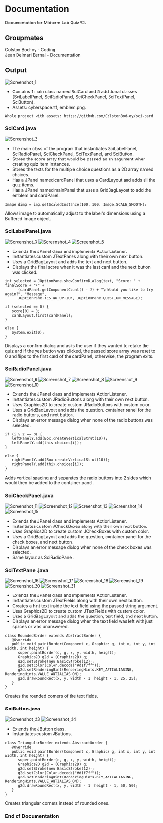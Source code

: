 # Documentation

Documentation for Midterm Lab Quiz#2.

## Groupmates

Colston Bod-oy - Coding  
Jean Delmari Bernal - Documentation

## Output

![Screenshot_1](https://user-images.githubusercontent.com/75562733/158065155-1dd50ff3-b7ef-4ef8-b0af-f83708e0a5af.png)

* Contains 1 main class named SciCard and 5 additional classes (SciLabelPanel, SciRadioPanel, SciCheckPanel, SciTextPanel, SciButton).
* Assets: cyberspace.ttf, emblem.png.
```
Whole project with assets: https://github.com/ColstonBod-oy/sci-card
```

### SciCard.java

![Screenshot_2](https://user-images.githubusercontent.com/75562733/158066263-fe8dc116-1c10-49a2-b246-1bc2243980d5.png)

* The main class of the program that instantiates SciLabelPanel, SciRadioPanel, SciCheckPanel, SciTextPanel, and SciButton.
* Stores the score array that would be passed as an argument when creating quiz item instances.
* Stores the texts for the multiple choice questions as a 2D array named choices.
* Has a JPanel named cardPanel that uses a CardLayout and adds all the quiz items.
* Has a JPanel named mainPanel that uses a GridBagLayout to add the emblem and cardPanel.
```
Image dimg = img.getScaledInstance(100, 100, Image.SCALE_SMOOTH);
```
Allows image to automatically adjust to the label's dimensions using a Buffered Image object. 

### SciLabelPanel.java

![Screenshot_3](https://user-images.githubusercontent.com/75562733/158067111-063d2b63-3191-4518-acd8-1a5727e8da21.png)
![Screenshot_4](https://user-images.githubusercontent.com/75562733/158067124-831a5195-b493-4124-a5b2-91b6852f0a66.png)
![Screenshot_5](https://user-images.githubusercontent.com/75562733/158067128-665a3d13-990c-4ad9-8e4f-3424b7cffee1.png)

* Extends the JPanel class and implements ActionListener.
* Instantiates custom JTextPanes along with their own next button.
* Uses a GridBagLayout and adds the text and next button.
* Displays the final score when it was the last card and the next button was clicked. 
```
int selected = JOptionPane.showConfirmDialog(text, "Score: " + finalScore + "/" + 
      (cardPanel.getComponentCount() - 2) + "\nWould you like to try again?", "Message", 
      JOptionPane.YES_NO_OPTION, JOptionPane.QUESTION_MESSAGE);
            
if (selected == 0) {
   score[0] = 0;
   cardLayout.first(cardPanel);
}
            
else {
   System.exit(0);
}
```
Displays a confirm dialog and asks the user if they wanted to retake the quiz and if the yes button was clicked, the passed score array was reset to 0 and flips to the first card of the cardPanel, otherwise, the program exits. 

### SciRadioPanel.java

![Screenshot_6](https://user-images.githubusercontent.com/75562733/158068273-c5796eb2-3a12-4fbb-b7f4-f76447f55c3f.png)
![Screenshot_7](https://user-images.githubusercontent.com/75562733/158068281-7cf9e549-2797-48e8-a56c-468835124bff.png)
![Screenshot_8](https://user-images.githubusercontent.com/75562733/158068288-ee0bc7b4-39d0-4361-8d1b-9a11c961538a.png)
![Screenshot_9](https://user-images.githubusercontent.com/75562733/158068294-904d6934-6d9d-4d04-be1e-ff81a4fa904c.png)
![Screenshot_10](https://user-images.githubusercontent.com/75562733/158068298-774980a9-6621-4023-ac61-adf6d7dd34fb.png)

* Extends the JPanel class and implements ActionListener.
* Instantiates custom JRadioButtons along with their own next button.
* Uses Graphics2D to create custom JRadioButtons with custom color.
* Uses a GridBagLayout and adds the question, container panel for the radio buttons, and next button.
* Displays an error message dialog when none of the radio buttons was selected. 
```
if (i % 2 == 0) {
   leftPanelY.add(Box.createVerticalStrut(10));
   leftPanelY.add(this.choices[i]);
}
            
else {
   rightPanelY.add(Box.createVerticalStrut(10));
   rightPanelY.add(this.choices[i]);
}
```
Adds vertical spacing and separates the radio buttons into 2 sides which would then be added to the container panel. 

### SciCheckPanel.java

![Screenshot_11](https://user-images.githubusercontent.com/75562733/158072867-69403646-441f-44f7-adf3-0a34baf91dc8.png)
![Screenshot_12](https://user-images.githubusercontent.com/75562733/158072872-60b1ad2a-578c-46d0-a530-6fd1b5c67942.png)
![Screenshot_13](https://user-images.githubusercontent.com/75562733/158072876-6c4649f6-771d-4ceb-98e2-85014d35990e.png)
![Screenshot_14](https://user-images.githubusercontent.com/75562733/158072882-2711dc29-4f37-4117-bb0c-3232ecc7edad.png)
![Screenshot_15](https://user-images.githubusercontent.com/75562733/158072885-290fbbd9-5033-49c9-82ea-204f053565b9.png)

* Extends the JPanel class and implements ActionListener.
* Instantiates custom JCheckBoxes along with their own next button.
* Uses Graphics2D to create custom JCheckBoxes with custom color.
* Uses a GridBagLayout and adds the question, container panel for the check boxes, and next button.
* Displays an error message dialog when none of the check boxes was selected.
* Same layout as SciRadioPanel.

### SciTextPanel.java

![Screenshot_16](https://user-images.githubusercontent.com/75562733/158073236-c1b66702-3d9f-44f6-96c0-718c38e4dccb.png)
![Screenshot_17](https://user-images.githubusercontent.com/75562733/158073243-f462e4e1-d3eb-4727-b9dc-a31a9b51322c.png)
![Screenshot_18](https://user-images.githubusercontent.com/75562733/158073246-46d4e79e-7b1c-4399-a4f0-3be0b420ddff.png)
![Screenshot_19](https://user-images.githubusercontent.com/75562733/158073250-4fee105a-ad84-46ef-9a19-ebdbdd6f9cf7.png)
![Screenshot_20](https://user-images.githubusercontent.com/75562733/158073899-240b33f8-7916-414b-be59-80edbf8b38e8.png)
![Screenshot_21](https://user-images.githubusercontent.com/75562733/158073905-20e71537-b57a-4a08-b373-fce89497feca.png)

* Extends the JPanel class and implements ActionListener.
* Instantiates custom JTextFields along with their own next button.
* Creates a hint text inside the text field using the passed string argument. 
* Uses Graphics2D to create custom JTextFields with custom color.
* Uses a GridBagLayout and adds the question, text field, and next button.
* Displays an error message dialog when the text field was left with just spaces or was unanswered.
```
class RoundedBorder extends AbstractBorder {
   @Override
   public void paintBorder(Component c, Graphics g, int x, int y, int width, int height) {
      super.paintBorder(c, g, x, y, width, height);
      Graphics2D g2d = (Graphics2D) g;
      g2d.setStroke(new BasicStroke(12));
      g2d.setColor(Color.decode("#d1f7ff"));
      g2d.setRenderingHint(RenderingHints.KEY_ANTIALIASING, RenderingHints.VALUE_ANTIALIAS_ON);
      g2d.drawRoundRect(x, y, width - 1, height - 1, 25, 25);
   }
}
```
Creates the rounded corners of the text fields.

### SciButton.java

![Screenshot_23](https://user-images.githubusercontent.com/75562733/158071426-41434aa6-3a5f-43d6-ad90-2f0f7a312a43.png)
![Screenshot_24](https://user-images.githubusercontent.com/75562733/158071431-14a91ff1-149f-4c12-9a3f-98622c8f735e.png)

* Extends the JButton class.
* Instantiates custom JButtons.
```
class TriangularBorder extends AbstractBorder {
   @Override
   public void paintBorder(Component c, Graphics g, int x, int y, int width, int height) {
      super.paintBorder(c, g, x, y, width, height);
      Graphics2D g2d = (Graphics2D) g;
      g2d.setStroke(new BasicStroke(12));
      g2d.setColor(Color.decode("#d1f7ff"));
      g2d.setRenderingHint(RenderingHints.KEY_ANTIALIASING, RenderingHints.VALUE_ANTIALIAS_ON);
      g2d.drawRoundRect(x, y, width - 1, height - 1, 50, 50);
   }
}
```
Creates triangular corners instead of rounded ones.

### End of Documentation

